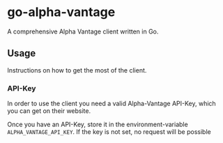 # go-alpha-vantage
A comprehensive Alpha Vantage client written in Go.
## Usage
Instructions on how to get the most of the client.
### API-Key
In order to use the client you need a valid Alpha-Vantage API-Key, which you can get on their website.

Once you have an API-Key, store it in the environment-variable `ALPHA_VANTAGE_API_KEY`. If the key is not set, no request will be possible
